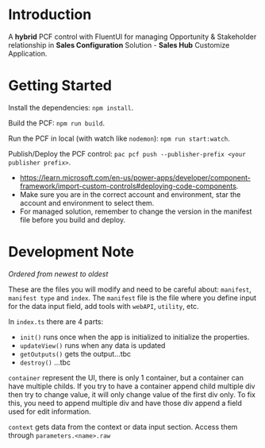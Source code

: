 # Introduction

A **hybrid** PCF control with FluentUI for managing Opportunity & Stakeholder relationship in **Sales Configuration** Solution - **Sales Hub** Customize Application.

# Getting Started

Install the dependencies: `npm install`.

Build the PCF: `npm run build`.

Run the PCF in local (with watch like `nodemon`): `npm run start:watch`.

Publish/Deploy the PCF control: `pac pcf push --publisher-prefix <your publisher prefix>`.

- https://learn.microsoft.com/en-us/power-apps/developer/component-framework/import-custom-controls#deploying-code-components.
- Make sure you are in the correct account and environment, star the account and environment to select them.
- For managed solution, remember to change the version in the manifest file before you build and deploy.

# Development Note

_Ordered from newest to oldest_

These are the files you will modify and need to be careful about: `manifest`, `manifest type` and `index`. The `manifest` file is the file where you define input for the data input field, add tools with `webAPI`, `utility`, etc.

In `index.ts` there are 4 parts:

- `init()` runs once when the app is initialized to initialize the properties.
- `updateView()` runs when any data is updated
- `getOutputs()` gets the output...tbc
- `destroy()` ...tbc

`container` represent the UI, there is only 1 container, but a container can have multiple childs. If you try to have a container append child multiple div then try to change value, it will only change value of the first div only. To fix this, you need to append multiple div and have those div append a field used for edit information.

`context` gets data from the context or data input section. Access them through `parameters.<name>.raw`
